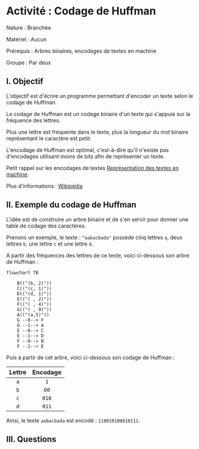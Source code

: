 # Activité : Codage de Huffman

Nature : Branchée

Matériel : Aucun

Prérequis : Arbres binaires, encodages de textes en machine

Groupe : Par deux

## I. Objectif

L'objectif est d'écrire un programme permettant d'encoder un texte selon le codage de Huffman.

Le codage de Huffman est un codage binaire d'un texte qui s'appuie sur la fréquence des lettres.

Plus une lettre est fréquente dans le texte, plus la longueur du mot binaire représentant le caractère est petit.

L'encodage de Huffman est optimal, c'est-à-dire qu'il n'existe pas d'encodages utilisant moins de bits afin de représenter un texte.

Petit rappel sur les encodages de textes [Représentation des textes en machine](./../../première/Chaînes_de_caractère/Représentation_des_textes_en_machine.md).

Plus d'informations : [Wikipédia](https://fr.wikipedia.org/wiki/Codage_de_Huffman)

## II. Exemple du codage de Huffman

L'idée est de construire un arbre binaire et de s'en servir pour donner une table de codage des caractères.

Prenons un exemple, le texte : `"aabacbada"` possède cinq lettres `a`, deux lettres `b`, une lettre `c` et une lettre `d`.

A partir des fréquences des lettres de ce texte, voici ci-dessous son arbre de Huffman :

```mermaid
flowchart TB
    
    B(("(b, 2)"))
    C(("(c, 1)"))
    D(("(d, 1)"))
    E(("( , 2)"))
    F(("( , 4)"))
    G(("( , 9)"))
    A(("(a,5)"))
    G --0--> F
    G --1--> A
    E --0--> C
    E --1--> D
    F --0--> B
    F --1--> E
```

Puis à partir de cet arbre, voici ci-dessous son codage de Huffman :

| Lettre | Encodage |
| :---: | :---: |
| `a` | `1` |
| `b` | `00` |
| `c` | `010` |
| `d` | `011` |

Ainsi, le texte `aabacbada` est encodé : `110010100010111`.

## III. Questions

